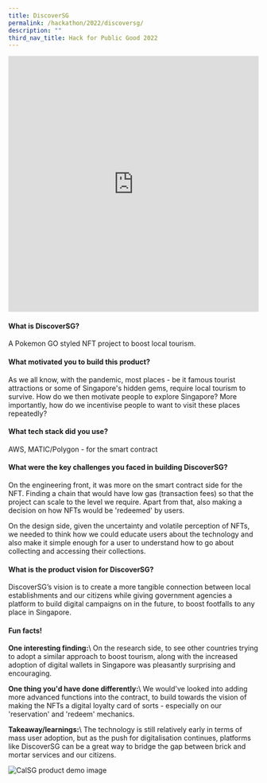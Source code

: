 ```yaml
---
title: DiscoverSG
permalink: /hackathon/2022/discoversg/
description: ""
third_nav_title: Hack for Public Good 2022
---
```



<iframe allowfullscreen="true" height="515" width="100%" frameborder="0" src="https://docs.google.com/presentation/d/e/2PACX-1vSiB6VsBPygfmTdfapvoLuNsjww4pLWHjU9poyfImNeNsr883mQEczGNek0cNSIQ_WVRvwwe9Z5NyWN/embed?start=false&loop=false&delayms=3000" ></iframe>

#### What is DiscoverSG?
A Pokemon GO styled NFT project to boost local tourism.

#### What motivated you to build this product?
As we all know, with the pandemic, most places - be it famous tourist attractions or some of Singapore's hidden gems, require local tourism to survive. How do we then motivate people to explore Singapore? More importantly, how do we incentivise people to want to visit these places repeatedly?

#### What tech stack did you use?
AWS, MATIC/Polygon - for the smart contract

#### What were the key challenges you faced in building DiscoverSG? 

On the engineering front, it was more on the smart contract side for the NFT. Finding a chain that would have low gas (transaction fees) so that the project can scale to the level we require. Apart from that, also making a decision on how NFTs would be 'redeemed' by users.
 
On the design side, given the uncertainty and volatile perception of NFTs, we needed to think how we could educate users about the technology and also make it simple enough for a user to understand how to go about collecting and accessing their collections.

#### What is the product vision for DiscoverSG? 
DiscoverSG’s vision is to create a more tangible connection between local establishments and our citizens while giving government agencies a platform to build digital campaigns on in the future, to boost footfalls to any place in Singapore.

#### Fun facts!
**One interesting finding:**\\
On the research side, to see other countries trying to adopt a similar approach to boost tourism, along with the increased adoption of digital wallets in Singapore was pleasantly surprising and encouraging.

**One thing you'd have done differently:**\\
We would've looked into adding more advanced functions into the contract, to build towards the vision of making the NFTs a digital loyalty card of sorts - especially on our 'reservation' and 'redeem' mechanics.

**Takeaway/learnings:**\\
The technology is still relatively early in terms of mass user adoption, but as the push for digitalisation continues, platforms like DiscoverSG can be a great way to bridge the gap between brick and mortar services and our citizens.

![CalSG product demo image](/images/discoversg-snapshot.jpeg)
